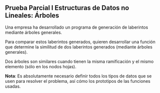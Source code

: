 ## Prueba Parcial I Estructuras de Datos no Lineales: Árboles
Una empresa ha desarrollado un programa de generación de laberintos mediante árboles generales.

Para comparar estos laberintos generados, quieren desarrollar una función que determine la similitud de dos laberintos generados (mediante árboles generales).

Dos árboles son similares cuando tienen la misma ramificación y el mismo elemento (sólo en los nodos hojas).

__Nota__: Es absolutamente necesario definir todos los tipos de datos que se usen para resolver el problema, así cómo los prototipos de las funciones usadas.
